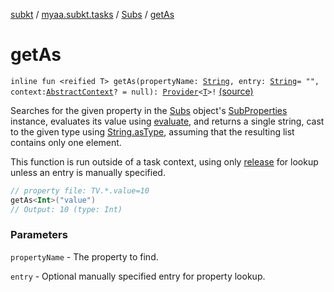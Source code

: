 [subkt](../../index.md) / [myaa.subkt.tasks](../index.md) / [Subs](index.md) / [getAs](./get-as.md)

# getAs

`inline fun <reified T> getAs(propertyName: `[`String`](https://kotlinlang.org/api/latest/jvm/stdlib/kotlin/-string/index.html)`, entry: `[`String`](https://kotlinlang.org/api/latest/jvm/stdlib/kotlin/-string/index.html)` = "", context: `[`AbstractContext`](https://velocity.apache.org/engine/2.2/apidocs/org/apache/velocity/context/AbstractContext.html)`? = null): `[`Provider`](https://docs.gradle.org/current/javadoc/org/gradle/api/provider/Provider.html)`<`[`T`](get-as.md#T)`>!` [(source)](https://github.com/Myaamori/SubKt/blob/0.1.13/src/main/kotlin/myaa/subkt/tasks/plugin.kt#L640)

Searches for the given property in the [Subs](index.md) object's [SubProperties](../-sub-properties/index.md) instance,
evaluates its value using [evaluate](evaluate.md), and returns a single string, cast to
the given type using [String.asType](../kotlin.-string/as-type.md), assuming that the resulting list
contains only one element.

This function is run outside of a task context, using only [release](release.md) for lookup
unless an entry is manually specified.

``` kotlin
// property file: TV.*.value=10
getAs<Int>("value")
// Output: 10 (type: Int)
```

### Parameters

`propertyName` - The property to find.

`entry` - Optional manually specified entry for property lookup.